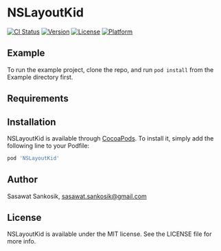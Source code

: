 # NSLayoutKid

[![CI Status](https://img.shields.io/travis/sasawat.sankosik@gmail.com/NSLayoutKid.svg?style=flat)](https://travis-ci.org/sasawat.sankosik@gmail.com/NSLayoutKid)
[![Version](https://img.shields.io/cocoapods/v/NSLayoutKid.svg?style=flat)](https://cocoapods.org/pods/NSLayoutKid)
[![License](https://img.shields.io/cocoapods/l/NSLayoutKid.svg?style=flat)](https://cocoapods.org/pods/NSLayoutKid)
[![Platform](https://img.shields.io/cocoapods/p/NSLayoutKid.svg?style=flat)](https://cocoapods.org/pods/NSLayoutKid)

## Example

To run the example project, clone the repo, and run `pod install` from the Example directory first.

## Requirements

## Installation

NSLayoutKid is available through [CocoaPods](https://cocoapods.org). To install
it, simply add the following line to your Podfile:

```ruby
pod 'NSLayoutKid'
```

## Author

Sasawat Sankosik, sasawat.sankosik@gmail.com

## License

NSLayoutKid is available under the MIT license. See the LICENSE file for more info.
